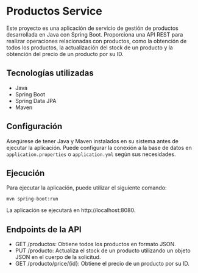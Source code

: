# Productos Service

Este proyecto es una aplicación de servicio de gestión de productos desarrollada en Java con Spring Boot. Proporciona una API REST para realizar operaciones relacionadas con productos, como la obtención de todos los productos, la actualización del stock de un producto y la obtención del precio de un producto por su ID.

## Tecnologías utilizadas

- Java
- Spring Boot
- Spring Data JPA
- Maven

## Configuración

Asegúrese de tener Java y Maven instalados en su sistema antes de ejecutar la aplicación. Puede configurar la conexión a la base de datos en `application.properties` o `application.yml` según sus necesidades.

## Ejecución

Para ejecutar la aplicación, puede utilizar el siguiente comando:

```shell
mvn spring-boot:run
```
La aplicación se ejecutará en http://localhost:8080.

## Endpoints de la API
- GET /productos: Obtiene todos los productos en formato JSON.
- PUT /producto: Actualiza el stock de un producto utilizando un objeto JSON en el cuerpo de la solicitud.
- GET /producto/price/{id}: Obtiene el precio de un producto por su ID.